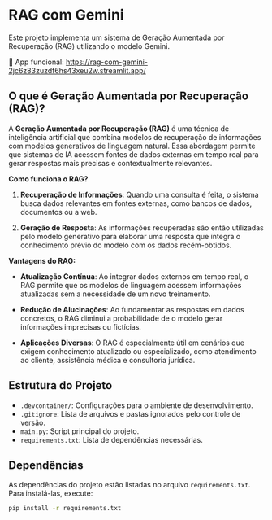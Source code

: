 # RAG com Gemini

Este projeto implementa um sistema de Geração Aumentada por Recuperação (RAG) utilizando o modelo Gemini.

🚀 App funcional: https://rag-com-gemini-2jc6z83zuzdf6hs43xeu2w.streamlit.app/

## O que é Geração Aumentada por Recuperação (RAG)?

A **Geração Aumentada por Recuperação (RAG)** é uma técnica de inteligência artificial que combina modelos de recuperação de informações com modelos generativos de linguagem natural. Essa abordagem permite que sistemas de IA acessem fontes de dados externas em tempo real para gerar respostas mais precisas e contextualmente relevantes. 

**Como funciona o RAG?**

1. **Recuperação de Informações**: Quando uma consulta é feita, o sistema busca dados relevantes em fontes externas, como bancos de dados, documentos ou a web.

2. **Geração de Resposta**: As informações recuperadas são então utilizadas pelo modelo generativo para elaborar uma resposta que integra o conhecimento prévio do modelo com os dados recém-obtidos. 

**Vantagens do RAG:**

- **Atualização Contínua**: Ao integrar dados externos em tempo real, o RAG permite que os modelos de linguagem acessem informações atualizadas sem a necessidade de um novo treinamento. 

- **Redução de Alucinações**: Ao fundamentar as respostas em dados concretos, o RAG diminui a probabilidade de o modelo gerar informações imprecisas ou fictícias.

- **Aplicações Diversas**: O RAG é especialmente útil em cenários que exigem conhecimento atualizado ou especializado, como atendimento ao cliente, assistência médica e consultoria jurídica. 

## Estrutura do Projeto

- `.devcontainer/`: Configurações para o ambiente de desenvolvimento.
- `.gitignore`: Lista de arquivos e pastas ignorados pelo controle de versão.
- `main.py`: Script principal do projeto.
- `requirements.txt`: Lista de dependências necessárias.

## Dependências

As dependências do projeto estão listadas no arquivo `requirements.txt`. Para instalá-las, execute:

```bash
pip install -r requirements.txt
